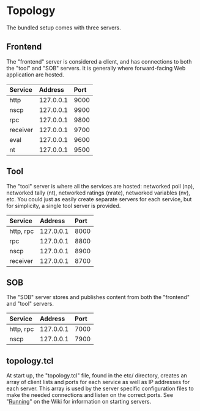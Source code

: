 # Topology #

The bundled setup comes with three servers.

## Frontend ##

The "frontend" server is considered a client, and has connections to both the "tool" and "SOB" servers. It is generally where forward-facing Web application are hosted.

| **Service** | **Address** | **Port** |
|:------------|:------------|:---------|
| http        | 127.0.0.1   | 9000     |
| nscp        | 127.0.0.1   | 9900     |
| rpc         | 127.0.0.1   | 9800     |
| receiver    | 127.0.0.1   | 9700     |
| eval        | 127.0.0.1   | 9600     |
| nt          | 127.0.0.1   | 9500     |

## Tool ##

The "tool" server is where all the services are hosted: networked poll (np), networked tally (nt), networked ratings (nrate), networked variables (nv), etc. You could just as easily create separate servers for each service, but for simplicity, a single tool server is provided.

| **Service** | **Address** | **Port** |
|:------------|:------------|:---------|
| http, rpc   | 127.0.0.1   | 8000     |
| rpc         | 127.0.0.1   | 8800     |
| nscp        | 127.0.0.1   | 8900     |
| receiver    | 127.0.0.1   | 8700     |

## SOB ##

The "SOB" server stores and publishes content from both the "frontend" and "tool" servers.

| **Service** | **Address** | **Port** |
|:------------|:------------|:---------|
| http, rpc   | 127.0.0.1   | 7000     |
| nscp        | 127.0.0.1   | 7900     |

## topology.tcl ##

At start up, the "topology.tcl" file, found in the etc/ directory, creates an array of client lists and ports for each service as well as IP addresses for each server. This array is used by the server specific configuration files to make the needed connections and listen on the correct ports. See "[Running](Running.md)" on the Wiki for information on starting servers.